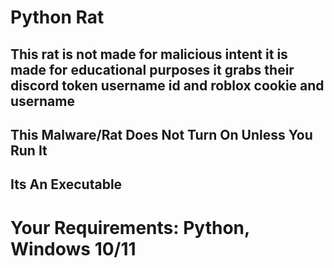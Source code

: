 # Python Rat
## This rat is not made for malicious intent it is made for educational purposes it grabs their discord token username id and roblox cookie and username
## This Malware/Rat Does Not Turn On Unless You Run It
## Its An Executable 
# Your Requirements: Python, Windows 10/11
